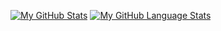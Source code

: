 
[![My GitHub Stats](https://github-readme-stats.vercel.app/api/?username=rohitd4007&count_private=true&theme=tokyonight&showicons=true)]()
[![My GitHub Language Stats](https://github-readme-stats.vercel.app/api/top-langs/?username=rohitd4007&langs_count=5&theme=tokyonight)]()
